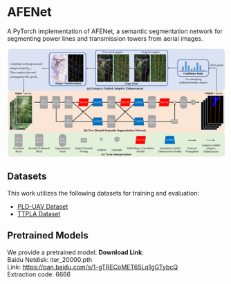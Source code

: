 
# AFENet

A PyTorch implementation of AFENet, a semantic segmentation network for segmenting power lines and transmission towers from aerial images.

![AFENet](AFENet.png)


## Datasets

This work utilizes the following datasets for training and evaluation:
*   [PLD-UAV Dataset](https://github.com/SnorkerHeng/PLD-UAV)
*   [TTPLA Dataset](https://github.com/R3ab/ttpla_dataset.git)

## Pretrained Models

We provide a pretrained model:
**Download Link**:  
Baidu Netdisk: iter_20000.pth  
Link: https://pan.baidu.com/s/1-gTRECoMET65Lq1gGTybcQ  
Extraction code: 6666
